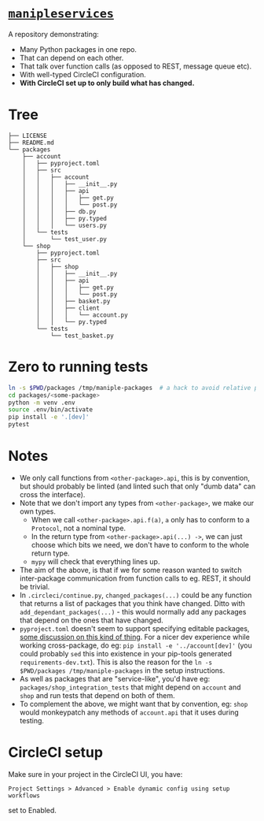# [`manipleservices`](https://leontrolski.github.io/manipleservices.html)

A repository demonstrating:

- Many Python packages in one repo.
- That can depend on each other.
- That talk over function calls (as opposed to REST, message queue etc).
- With well-typed CircleCI configuration.
- **With CircleCI set up to only build what has changed.**

# Tree

```
├── LICENSE
├── README.md
└── packages
    ├── account
    │   ├── pyproject.toml
    │   ├── src
    │   │   ├── account
    │   │   │   ├── __init__.py
    │   │   │   ├── api
    │   │   │   │   ├── get.py
    │   │   │   │   └── post.py
    │   │   │   ├── db.py
    │   │   │   ├── py.typed
    │   │   │   └── users.py
    │   └── tests
    │       └── test_user.py
    └── shop
        ├── pyproject.toml
        ├── src
        │   ├── shop
        │   │   ├── __init__.py
        │   │   ├── api
        │   │   │   ├── get.py
        │   │   │   └── post.py
        │   │   ├── basket.py
        │   │   ├── client
        │   │   │   └── account.py
        │   │   └── py.typed
        └── tests
            └── test_basket.py
```

# Zero to running tests

```bash
ln -s $PWD/packages /tmp/maniple-packages  # a hack to avoid relative paths
cd packages/<some-package>
python -m venv .env
source .env/bin/activate
pip install -e '.[dev]'
pytest
```

# Notes

- We only call functions from `<other-package>.api`, this is by convention, but should probably be linted (and linted such that only "dumb data" can cross the interface).
- Note that we don't import any types from `<other-package>`, we make our own types.
    - When we call `<other-package>.api.f(a)`, `a` only has to conform to a `Protocol`, not a nominal type.
    - In the return type from `<other-package>.api(...) ->`, we can just choose which bits we need, we don't have to conform to the whole return type.
    - `mypy` will check that everything lines up.
- The aim of the above, is that if we for some reason wanted to switch inter-package communication from function calls to eg. REST, it should be trivial.
- In `.circleci/continue.py`, `changed_packages(...)` could be any function that returns a list of packages that you think have changed. Ditto with `add_dependant_packages(...)` - this would normally add any packages that depend on the ones that have changed.
- `pyproject.toml` doesn't seem to support specifying editable packages, [some discussion on this kind of thing]([https://peps.python.org/pep-0660/](https://github.com/jazzband/pip-tools/issues/204)). For a nicer dev experience while working cross-package, do eg: `pip install -e '../account[dev]'` (you could probably `sed` this into existence in your pip-tools generated `requirements-dev.txt`). This is also the reason for the `ln -s $PWD/packages /tmp/maniple-packages` in the setup instructions.
- As well as packages that are "service-like", you'd have eg: `packages/shop_integration_tests` that might depend on `account` and `shop` and run tests that depend on both of them.
- To complement the above, we might want that by convention, eg: `shop` would monkeypatch any methods of `account.api` that it uses during testing.

# CircleCI setup

Make sure in your project in the CircleCI UI, you have:

```
Project Settings > Advanced > Enable dynamic config using setup workflows
```

set to Enabled.
